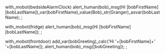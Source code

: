 with_mobot(bedsideAlarmClock)
    alert_human(bob)_msg(Hi [bobFirstName] [bobLastName])_var(bobFirstName)_value(Bob)_str(Granger)_asvar(bobLastName);
;

with_mobot(fridge)
    alert_human(bob)_msg(Hi [bobFirstName] [bobLastName]);
;

with_mobot(frontdoor)
    add_var(bobGreeting)_calc('Hi '+[bobFirstName]+' '+[bobLastName]);
    alert_human(bob)_msg([bobGreeting]);
;